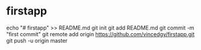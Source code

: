 # firstapp


echo "# firstapp" >> README.md
git init
git add README.md
git commit -m "first commit"
git remote add origin https://github.com/vincedgy/firstapp.git
git push -u origin master